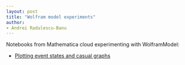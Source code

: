 ```yaml
---
layout: post
title: "Wolfram model experiments"
author:
- Andrei Radulescu-Banu
---
```

Notebooks from Mathematica cloud experimenting with WolframModel:
* [Plotting event states and casual graphs](https://www.wolframcloud.com/obj/iubica2/Published/experiments2.nb)